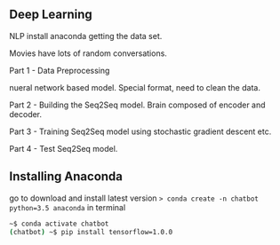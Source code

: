 ## Deep Learning
NLP install anaconda getting the data set.

Movies have lots of random conversations.

Part 1 - Data Preprocessing

nueral network based model. Special format, need to clean the data.

Part 2 - Building the Seq2Seq model. Brain composed of encoder and decoder.

Part 3 - Training Seq2Seq model using stochastic gradient descent etc.

Part 4 - Test Seq2Seq model.

## Installing Anaconda
go to download and install latest version
`> conda create -n chatbot python=3.5 anaconda` in terminal

```sh
~$ conda activate chatbot
(chatbot) ~$ pip install tensorflow=1.0.0
```